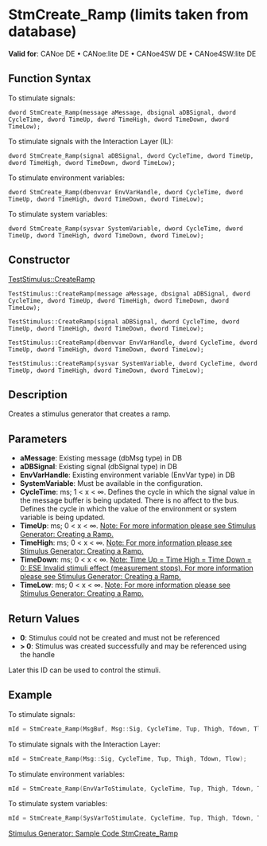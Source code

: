 # StmCreate_Ramp (limits taken from database)

**Valid for**: CANoe DE • CANoe:lite DE • CANoe4SW DE • CANoe4SW:lite DE

## Function Syntax

To stimulate signals:

```
dword StmCreate_Ramp(message aMessage, dbsignal aDBSignal, dword CycleTime, dword TimeUp, dword TimeHigh, dword TimeDown, dword TimeLow);
```

To stimulate signals with the Interaction Layer (IL):

```
dword StmCreate_Ramp(signal aDBSignal, dword CycleTime, dword TimeUp, dword TimeHigh, dword TimeDown, dword TimeLow);
```

To stimulate environment variables:

```
dword StmCreate_Ramp(dbenvvar EnvVarHandle, dword CycleTime, dword TimeUp, dword TimeHigh, dword TimeDown, dword TimeLow);
```

To stimulate system variables:

```
dword StmCreate_Ramp(sysvar SystemVariable, dword CycleTime, dword TimeUp, dword TimeHigh, dword TimeDown, dword TimeLow);
```

## Constructor

[TestStimulus::CreateRamp](../../../Shared/CAPL/General/ClassesAndObjects.md)

```
TestStimulus::CreateRamp(message aMessage, dbsignal aDBSignal, dword CycleTime, dword TimeUp, dword TimeHigh, dword TimeDown, dword TimeLow);
```

```
TestStimulus::CreateRamp(signal aDBSignal, dword CycleTime, dword TimeUp, dword TimeHigh, dword TimeDown, dword TimeLow);
```

```
TestStimulus::CreateRamp(dbenvvar EnvVarHandle, dword CycleTime, dword TimeUp, dword TimeHigh, dword TimeDown, dword TimeLow);
```

```
TestStimulus::CreateRamp(sysvar SystemVariable, dword CycleTime, dword TimeUp, dword TimeHigh, dword TimeDown, dword TimeLow);
```

## Description

Creates a stimulus generator that creates a ramp.

## Parameters

- **aMessage**: Existing message (dbMsg type) in DB
- **aDBSignal**: Existing signal (dbSignal type) in DB
- **EnvVarHandle**: Existing environment variable (EnvVar type) in DB
- **SystemVariable**: Must be available in the configuration.
- **CycleTime**: ms; 1 \< x \< ∞. Defines the cycle in which the signal value in the message buffer is being updated. There is no affect to the bus. Defines the cycle in which the value of the environment or system variable is being updated.
- **TimeUp**: ms; 0 \< x \< ∞. [Note: For more information please see Stimulus Generator: Creating a Ramp.](../CAPLfunctionsTSLRampStimulus.md)
- **TimeHigh**: ms; 0 \< x \< ∞. [Note: For more information please see Stimulus Generator: Creating a Ramp.](../CAPLfunctionsTSLRampStimulus.md)
- **TimeDown**: ms; 0 \< x \< ∞. [Note: Time Up = Time High = Time Down = 0: ESE Invalid stimuli effect (measurement stops). For more information please see Stimulus Generator: Creating a Ramp.](../CAPLfunctionsTSLRampStimulus.md)
- **TimeLow**: ms; 0 \< x \< ∞. [Note: For more information please see Stimulus Generator: Creating a Ramp.](../CAPLfunctionsTSLRampStimulus.md)

## Return Values

- **0**: Stimulus could not be created and must not be referenced
- **\> 0**: Stimulus was created successfully and may be referenced using the handle

Later this ID can be used to control the stimuli.

## Example

To stimulate signals:

```c
mId = StmCreate_Ramp(MsgBuf, Msg::Sig, CycleTime, Tup, Thigh, Tdown, Tlow);
```

To stimulate signals with the Interaction Layer:

```c
mId = StmCreate_Ramp(Msg::Sig, CycleTime, Tup, Thigh, Tdown, Tlow);
```

To stimulate environment variables:

```c
mId = StmCreate_Ramp(EnvVarToStimulate, CycleTime, Tup, Thigh, Tdown, Tlow);
```

To stimulate system variables:

```c
mId = StmCreate_Ramp(SysVarToStimulate, CycleTime, Tup, Thigh, Tdown, Tlow);
```

[Stimulus Generator: Sample Code StmCreate_Ramp](../CAPLfunctionsTSLSampleCode.md)
